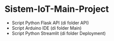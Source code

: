 # Sistem-IoT-Main-Project

- Script Python Flask API (di folder API)
- Script Arduino IDE (di folder Main)
- Script Python Streamlit (di folder Deployment)
